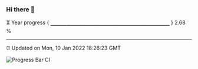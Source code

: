 ### Hi there 👋

⏳ Year progress { ▁▁▁▁▁▁▁▁▁▁▁▁▁▁▁▁▁▁▁▁▁▁▁▁▁▁▁▁▁▁ } 2.68 %

---

⏰ Updated on Mon, 10 Jan 2022 18:26:23 GMT

![Progress Bar CI](https://github.com/ZhaoGui/ZhaoGui/workflows/Progress%20Bar%20CI/badge.svg)
